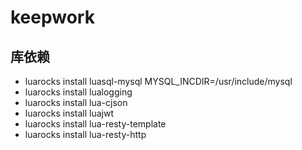 # keepwork

## 库依赖
* luarocks install luasql-mysql MYSQL_INCDIR=/usr/include/mysql 
* luarocks install lualogging
* luarocks install lua-cjson
* luarocks install luajwt
* luarocks install lua-resty-template
* luarocks install lua-resty-http
